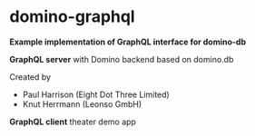 # domino-graphql
**Example implementation of GraphQL interface for domino-db**

**GraphQL server** with Domino backend based on domino.db

Created by 
- Paul Harrison (Eight Dot Three Limited)
- Knut Herrmann (Leonso GmbH)

**GraphQL client** theater demo app
